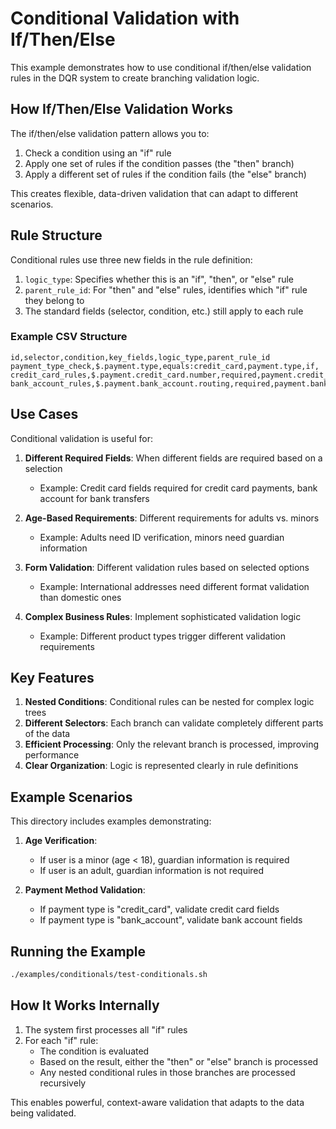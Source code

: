 # Conditional Validation with If/Then/Else

This example demonstrates how to use conditional if/then/else validation rules in the DQR system to create branching validation logic.

## How If/Then/Else Validation Works

The if/then/else validation pattern allows you to:

1. Check a condition using an "if" rule
2. Apply one set of rules if the condition passes (the "then" branch)
3. Apply a different set of rules if the condition fails (the "else" branch)

This creates flexible, data-driven validation that can adapt to different scenarios.

## Rule Structure

Conditional rules use three new fields in the rule definition:

1. `logic_type`: Specifies whether this is an "if", "then", or "else" rule
2. `parent_rule_id`: For "then" and "else" rules, identifies which "if" rule they belong to 
3. The standard fields (selector, condition, etc.) still apply to each rule

### Example CSV Structure

```csv
id,selector,condition,key_fields,logic_type,parent_rule_id
payment_type_check,$.payment.type,equals:credit_card,payment.type,if,
credit_card_rules,$.payment.credit_card.number,required,payment.credit_card.number,then,payment_type_check
bank_account_rules,$.payment.bank_account.routing,required,payment.bank_account.routing,else,payment_type_check
```

## Use Cases

Conditional validation is useful for:

1. **Different Required Fields**: When different fields are required based on a selection
   - Example: Credit card fields required for credit card payments, bank account for bank transfers

2. **Age-Based Requirements**: Different requirements for adults vs. minors
   - Example: Adults need ID verification, minors need guardian information

3. **Form Validation**: Different validation rules based on selected options
   - Example: International addresses need different format validation than domestic ones

4. **Complex Business Rules**: Implement sophisticated validation logic
   - Example: Different product types trigger different validation requirements

## Key Features

1. **Nested Conditions**: Conditional rules can be nested for complex logic trees
2. **Different Selectors**: Each branch can validate completely different parts of the data
3. **Efficient Processing**: Only the relevant branch is processed, improving performance
4. **Clear Organization**: Logic is represented clearly in rule definitions

## Example Scenarios

This directory includes examples demonstrating:

1. **Age Verification**:
   - If user is a minor (age < 18), guardian information is required
   - If user is an adult, guardian information is not required

2. **Payment Method Validation**:
   - If payment type is "credit_card", validate credit card fields
   - If payment type is "bank_account", validate bank account fields

## Running the Example

```bash
./examples/conditionals/test-conditionals.sh
```

## How It Works Internally

1. The system first processes all "if" rules
2. For each "if" rule:
   - The condition is evaluated
   - Based on the result, either the "then" or "else" branch is processed
   - Any nested conditional rules in those branches are processed recursively

This enables powerful, context-aware validation that adapts to the data being validated.